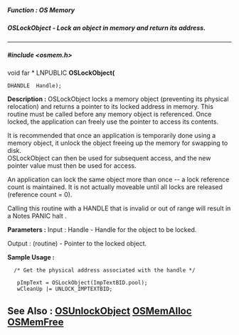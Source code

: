 ##### Function : OS Memory
##### OSLockObject - Lock an object in memory and return its address.
---
##### #include <osmem.h>
void far * LNPUBLIC **OSLockObject(**

	DHANDLE  Handle);
**Description :**
OSLockObject locks a memory object (preventing its physical relocation) and 
returns a pointer to its locked address in memory.  This routine must be called 
before any memory object is referenced.  Once locked, the application can 
freely use the pointer to access its contents.

It is recommended that once an application is temporarily done using a memory 
object, it unlock the object freeing up the memory for swapping to disk.  
OSLockObject can then be used for subsequent access, and the new pointer value 
must then be used for access.

An application can lock the same object more than once -- a lock reference 
count is maintained.  It is not actually moveable until all locks are released 
(reference count = 0).

Calling this routine with a HANDLE that is invalid or out of range will result 
in a Notes PANIC halt .

**Parameters :**
Input :
Handle  -  Handle for the object to be locked. 

Output :
(routine)  -  Pointer to the locked object.


**Sample Usage :**
```
  /* Get the physical address associated with the handle */

   pImpText = OSLockObject(ImpTextBID.pool);
   wCleanUp |= UNLOCK_IMPTEXTBID;

```
**See Also :**
[OSUnlockObject](D:/md_files/OSUnlockObject.md)
[OSMemAlloc](D:/md_files/OSMemAlloc.md)
[OSMemFree](D:/md_files/OSMemFree.md)
---
